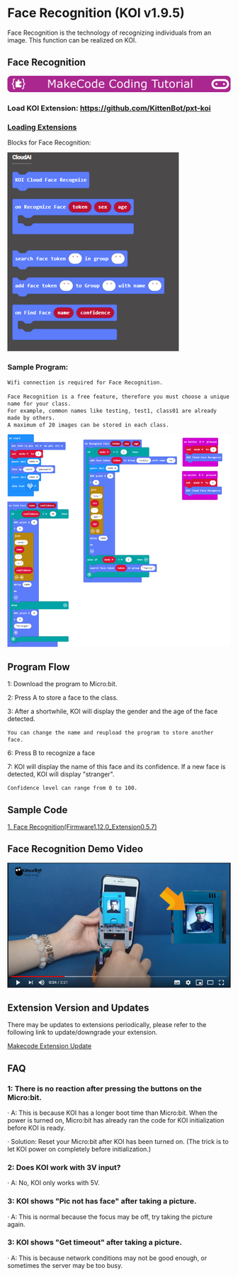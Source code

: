 # **Face Recognition (KOI v1.9.5)**

Face Recognition is the technology of recognizing individuals from an image. This function can be realized on KOI.

## Face Recognition

![](../../PWmodules/images/mcbanner.png)

### Load KOI Extension: https://github.com/KittenBot/pxt-koi

### [Loading Extensions](../../../Makecode/powerBrickMC)

Blocks for Face Recognition:

![](KOI15/1.png)

### Sample Program:

    Wifi connection is required for Face Recognition.

    Face Recognition is a free feature, therefore you must choose a unique name for your class.
    For example, common names like testing, test1, class01 are already made by others.
    A maximum of 20 images can be stored in each class.

![](KOI15/3.png)

## Program Flow

1: Download the program to Micro:bit.

2: Press A to store a face to the class.

3: After a shortwhile, KOI will display the gender and the age of the face detected.

    You can change the name and reupload the program to store another face.

6: Press B to recognize a face

7: KOI will display the name of this face and its confidence. If a new face is detected, KOI will display "stranger".

    Confidence level can range from 0 to 100.

## Sample Code

[1. Face Recognition(Firmware1.12.0_Extension0.5.7)](https://makecode.microbit.org/_YdW8M1VW4UEb)

## Face Recognition Demo Video

[![](KOI15/4.png)](https://www.youtube.com/watch?v=XvMZMsXpg1A)

## Extension Version and Updates

There may be updates to extensions periodically, please refer to the following link to update/downgrade your extension.

[Makecode Extension Update](../../../Makecode/makecode_extensionUpdate)

## FAQ

### 1: There is no reaction after pressing the buttons on the Micro:bit.

·    A: This is because KOI has a longer boot time than Micro:bit. When the power is turned on, Micro:bit has already ran the code for KOI initialization before KOI is ready.

·    Solution: Reset your Micro:bit after KOI has been turned on. (The trick is to let KOI power on completely before initialization.)

### 2: Does KOI work with 3V input?

·    A: No, KOI only works with 5V.

### 3: KOI shows "Pic not has face" after taking a picture.

·    A: This is normal because the focus may be off, try taking the picture again.

### 3: KOI shows "Get timeout" after taking a picture.

·    A: This is because network conditions may not be good enough, or sometimes the server may be too busy.
